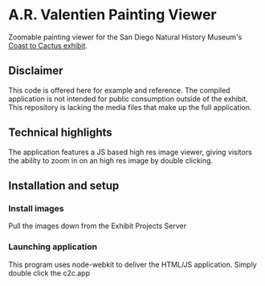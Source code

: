 # A.R. Valentien Painting Viewer
Zoomable painting viewer for the San Diego Natural History Museum's [Coast to 
Cactus exhibit](http://www.sdnhm.org/exhibitions/current-exhibitions/coast-to-cactus-in-southern-california/).

## Disclaimer
This code is offered here for example and reference. The compiled application is not intended for public consumption outside of the exhibit. This repository is lacking the media files that make up the full application.

## Technical highlights
The application features a JS based high res image viewer, giving visitors the ability to zoom in on an high res image by double clicking.

## Installation and setup
### Install images  
Pull the images down from the Exhibit Projects Server

### Launching application
This program uses node-webkit to deliver the HTML/JS application. Simply double click the c2c.app
